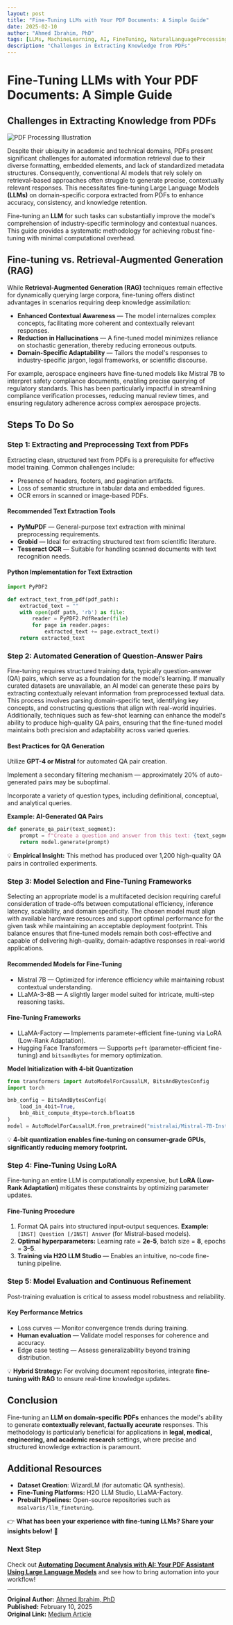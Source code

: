 ```yaml
---
layout: post
title: "Fine-Tuning LLMs with Your PDF Documents: A Simple Guide"
date: 2025-02-10
author: "Ahmed Ibrahim, PhD"
tags: [LLMs, MachineLearning, AI, FineTuning, NaturalLanguageProcessing, KnowledgeManagement, DataScience, Python]
description: "Challenges in Extracting Knowledge from PDFs"
---
```


# Fine-Tuning LLMs with Your PDF Documents: A Simple Guide

## Challenges in Extracting Knowledge from PDFs

![PDF Processing Illustration](https://cdn-images-1.medium.com/max/800/1*hAqkRp0NiSRMayAxQSIwHA.png)

Despite their ubiquity in academic and technical domains, PDFs present significant challenges for automated information retrieval due to their diverse formatting, embedded elements, and lack of standardized metadata structures. Consequently, conventional AI models that rely solely on retrieval-based approaches often struggle to generate precise, contextually relevant responses. This necessitates fine-tuning Large Language Models **(LLMs)** on domain-specific corpora extracted from PDFs to enhance accuracy, consistency, and knowledge retention.

Fine-tuning an **LLM** for such tasks can substantially improve the model's comprehension of industry-specific terminology and contextual nuances. This guide provides a systematic methodology for achieving robust fine-tuning with minimal computational overhead.

## Fine-tuning vs. Retrieval-Augmented Generation (RAG)

While **Retrieval-Augmented Generation (RAG)** techniques remain effective for dynamically querying large corpora, fine-tuning offers distinct advantages in scenarios requiring deep knowledge assimilation:

- **Enhanced Contextual Awareness** — The model internalizes complex concepts, facilitating more coherent and contextually relevant responses.
- **Reduction in Hallucinations** — A fine-tuned model minimizes reliance on stochastic generation, thereby reducing erroneous outputs.
- **Domain-Specific Adaptability** — Tailors the model's responses to industry-specific jargon, legal frameworks, or scientific discourse.

For example, aerospace engineers have fine-tuned models like Mistral 7B to interpret safety compliance documents, enabling precise querying of regulatory standards. This has been particularly impactful in streamlining compliance verification processes, reducing manual review times, and ensuring regulatory adherence across complex aerospace projects.

## Steps To Do So

### Step 1: Extracting and Preprocessing Text from PDFs

Extracting clean, structured text from PDFs is a prerequisite for effective model training. Common challenges include:

- Presence of headers, footers, and pagination artifacts.
- Loss of semantic structure in tabular data and embedded figures.
- OCR errors in scanned or image-based PDFs.

#### Recommended Text Extraction Tools

- **PyMuPDF** — General-purpose text extraction with minimal preprocessing requirements.
- **Grobid** — Ideal for extracting structured text from scientific literature.
- **Tesseract OCR** — Suitable for handling scanned documents with text recognition needs.

#### Python Implementation for Text Extraction

```python
import PyPDF2

def extract_text_from_pdf(pdf_path):
    extracted_text = ""
    with open(pdf_path, 'rb') as file:
        reader = PyPDF2.PdfReader(file)
        for page in reader.pages:
            extracted_text += page.extract_text()
    return extracted_text
```

### Step 2: Automated Generation of Question-Answer Pairs

Fine-tuning requires structured training data, typically question-answer (QA) pairs, which serve as a foundation for the model's learning. If manually curated datasets are unavailable, an AI model can generate these pairs by extracting contextually relevant information from preprocessed textual data. This process involves parsing domain-specific text, identifying key concepts, and constructing questions that align with real-world inquiries. Additionally, techniques such as few-shot learning can enhance the model's ability to produce high-quality QA pairs, ensuring that the fine-tuned model maintains both precision and adaptability across varied queries.

#### Best Practices for QA Generation

Utilize **GPT-4 or Mistral** for automated QA pair creation.

Implement a secondary filtering mechanism — approximately 20% of auto-generated pairs may be suboptimal.

Incorporate a variety of question types, including definitional, conceptual, and analytical queries.

**Example: AI-Generated QA Pairs**

```python
def generate_qa_pair(text_segment):
    prompt = f"Create a question and answer from this text: {text_segment}"
    return model.generate(prompt)
```

💡 **Empirical Insight:** This method has produced over 1,200 high-quality QA pairs in controlled experiments.

### Step 3: Model Selection and Fine-Tuning Frameworks

Selecting an appropriate model is a multifaceted decision requiring careful consideration of trade-offs between computational efficiency, inference latency, scalability, and domain specificity. The chosen model must align with available hardware resources and support optimal performance for the given task while maintaining an acceptable deployment footprint. This balance ensures that fine-tuned models remain both cost-effective and capable of delivering high-quality, domain-adaptive responses in real-world applications.

#### Recommended Models for Fine-Tuning

- Mistral 7B — Optimized for inference efficiency while maintaining robust contextual understanding.
- LLaMA-3–8B — A slightly larger model suited for intricate, multi-step reasoning tasks.

#### Fine-Tuning Frameworks

- LLaMA-Factory — Implements parameter-efficient fine-tuning via LoRA (Low-Rank Adaptation).
- Hugging Face Transformers — Supports `peft` (parameter-efficient fine-tuning) and `bitsandbytes` for memory optimization.

**Model Initialization with 4-bit Quantization**

```python
from transformers import AutoModelForCausalLM, BitsAndBytesConfig
import torch

bnb_config = BitsAndBytesConfig(
    load_in_4bit=True,
    bnb_4bit_compute_dtype=torch.bfloat16
)
model = AutoModelForCausalLM.from_pretrained("mistralai/Mistral-7B-Instruct", quantization_config=bnb_config)
```

💡 **4-bit quantization enables fine-tuning on consumer-grade GPUs, significantly reducing memory footprint.**

### Step 4: Fine-Tuning Using LoRA

Fine-tuning an entire LLM is computationally expensive, but **LoRA (Low-Rank Adaptation)** mitigates these constraints by optimizing parameter updates.

#### Fine-Tuning Procedure

1. Format QA pairs into structured input-output sequences. **Example:** `[INST] Question [/INST] Answer` (for Mistral-based models).
2. **Optimal hyperparameters:** Learning rate = **2e-5**, batch size = **8**, epochs = **3–5**.
3. **Training via H2O LLM Studio** — Enables an intuitive, no-code fine-tuning pipeline.

### Step 5: Model Evaluation and Continuous Refinement

Post-training evaluation is critical to assess model robustness and reliability.

#### Key Performance Metrics

- Loss curves — Monitor convergence trends during training.
- **Human evaluation** — Validate model responses for coherence and accuracy.
- Edge case testing — Assess generalizability beyond training distribution.

💡 **Hybrid Strategy:** For evolving document repositories, integrate **fine-tuning with RAG** to ensure real-time knowledge updates.

## Conclusion

Fine-tuning an **LLM on domain-specific PDFs** enhances the model's ability to generate **contextually relevant, factually accurate** responses. This methodology is particularly beneficial for applications in **legal, medical, engineering, and academic research** settings, where precise and structured knowledge extraction is paramount.

## Additional Resources

- **Dataset Creation**: WizardLM (for automatic QA synthesis).
- **Fine-Tuning Platforms:** H2O LLM Studio, LLaMA-Factory.
- **Prebuilt Pipelines:** Open-source repositories such as `msalvaris/llm_finetuning`.

👉 **What has been your experience with fine-tuning LLMs? Share your insights below!** 🚀

### Next Step

Check out [**Automating Document Analysis with AI: Your PDF Assistant Using Large Language Models**](https://medium.com/techthync/automating-document-analysis-with-ai-your-pdf-assistant-using-large-language-models-9f659d45c532) and see how to bring automation into your workflow!

---

**Original Author:** [Ahmed Ibrahim, PhD](https://medium.com/@swengcrunch)  
**Published:** February 10, 2025  
**Original Link:** [Medium Article](https://medium.com/@swengcrunch/fine-tuning-llms-with-your-pdf-documents-a-simple-guide-4170ccd76054)
